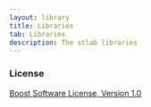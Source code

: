 ```yaml
---
layout: library
title: Libraries
tab: Libraries
description: The stlab libraries
---
```


### License ###
[Boost Software License, Version 1.0](http://www.boost.org/LICENSE_1_0.txt)

